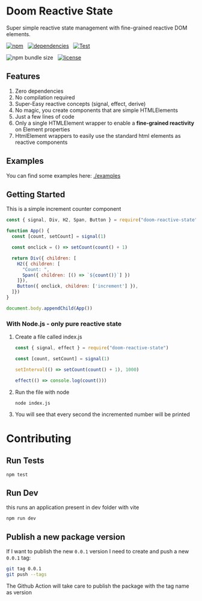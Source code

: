 # Doom Reactive State

Super simple reactive state management with fine-grained reactive DOM elements.

[![npm](https://img.shields.io/npm/v/doom-reactive-state?color=44CC11)](https://www.npmjs.com/package/doom-reactive-state)
&nbsp;
[![dependencies](https://img.shields.io/badge/dependencies-0-blue.svg?colorB=44CC11)](https://www.npmjs.com/package/doom-reactive-state?activeTab=dependencies)
&nbsp;
[![Test](https://github.com/AlessioCoser/doom-state-js/actions/workflows/test.yml/badge.svg)](https://github.com/AlessioCoser/doom-state-js/actions/workflows/test.yml)

![npm bundle size](https://img.shields.io/bundlephobia/minzip/doom-reactive-state)
&nbsp;
[![license](https://img.shields.io/badge/license-MIT-blue.svg?colorB=007EC6)](https://spdx.org/licenses/MIT)

## Features
1. Zero dependencies
2. No compilation required
3. Super-Easy reactive concepts (signal, effect, derive)
4. No magic, you create components that are simple HTMLElements
5. Just a few lines of code
6. Only a single HTMLElement wrapper to enable a **fine-grained reactivity** on Element properties
7. HtmlElement wrappers to easily use the standard html elements as reactive components

## Examples
You can find some examples here: [./examples](./examples)

## Getting Started

This is a simple increment counter component
```javascript
const { signal, Div, H2, Span, Button } = require("doom-reactive-state")

function App() {
  const [count, setCount] = signal(1)

  const onclick = () => setCount(count() + 1)

  return Div({ children: [
    H2({ children: [
      "Count: ",
      Span({ children: [() => `${count()}`] })
    ]}),
    Button({ onclick, children: ['increment'] }),
  ]})
}

document.body.appendChild(App())
```

### With Node.js - only pure reactive state

1. Create a file called index.js
    ```javascript
    const { signal, effect } = require("doom-reactive-state")

    const [count, setCount] = signal(1)

    setInterval(() => setCount(count() + 1), 1000)

    effect(() => console.log(count()))
    ```
2. Run the file with node
    ```
    node index.js
    ```
3. You will see that every second the incremented number will be printed


# Contributing

## Run Tests
```
npm test
```

## Run Dev
this runs an application present in dev folder with vite
```
npm run dev
```

## Publish a new package version
If I want to publish the new `0.0.1` version I need to create and push a new `0.0.1` tag:
```bash
git tag 0.0.1
git push --tags
```
The Github Action will take care to publish the package with the tag name as version
